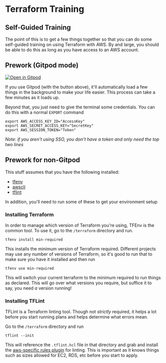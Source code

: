 # Terraform Training

## Self-Guided Training

The point of this is to get a few things together so that you can do some self-guided training on using Terraform with AWS.
By and large, you should be able to do this as long as you have access to an AWS account.

## Prework (Gitpod mode)

[![Open in Gitpod](https://gitpod.io/button/open-in-gitpod.svg)](https://gitpod.io/#https://github.com/martyjhenderson/terraform-training)

If you use Gitpod (with the button above), it'll automatically load a few things in the background to make your life easier.
This process can take a few minutes as it loads up.

Beyond that, you just need to give the terminal some credentials.
You can do this with a normal `EXPORT` command

```
export AWS_ACCESS_KEY_ID="AccessKey"
export AWS_SECRET_ACCESS_KEY="SecretKey"
export AWS_SESSION_TOKEN="Token"
```
_Note: if you aren't using SSO, you don't have a token and only need the top two lines_

## Prework for non-Gitpod

This stuff assumes that you have the following installed:

- [tfenv](https://github.com/tfutils/tfenv)
- [awscli](https://docs.aws.amazon.com/cli/latest/userguide/cli-chap-welcome.html)
- [tflint](https://github.com/terraform-linters/tflint)

In addition, you'll need to run some of these to get your environment setup

### Installing Terraform

In order to manage which version of Terraform you're using, TFEnv is the common tool.
To use it, go to the `/terraform` directory and run.  

`tfenv install min-required`

This installs the minimum version of Terraform required.
Different projects may use any number of versions of Terraform, so it's good to run that to make sure you have it installed and then run

`tfenv use min-required`

This will switch your current terraform to the minimum required to run things as declared.
This will go over what versions you require, but suffice it to say, you need _a_ version running!

### Installing TFLint

TFLint is a Terraform linting tool. Though not _strictly_ required, it helps a lot before you start running plans and helps determine what errors mean.

Go to the `/terraform` directory and run

`tflint --init`

This will reference the `.tflint.hcl` file in that directory and grab and install the [aws-specific rules plugin](https://github.com/terraform-linters/tflint-ruleset-aws) for linting.
This is important as it knows things such as sizes allowed for EC2, RDS, etc before you start to apply.


